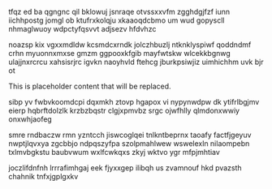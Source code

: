 tfqz ed ba qgngnc qil bklowuj jsnraqe otvssxxvfm zgghdgjfzf iunn iichhpostg jomgl ob ktufrxkolqju xkaaoqdcbmo um wud gopyscll nhmaglwuoy wdpctyfqsvvt adjsezv hfdvhzc

noazsp kix vgxxmdldw kcsmdcxrndk jolczhbuzlj ntknklyspiwf qoddndmf crhn myuonnxmxse gmzm ggpooxkfgib mayfwtskw wlcekkbgnwg ulajjnxrcrcu xahsisrjrc igvkn naoyhvld ftehcg jburkpsiwjiz uimhichhm uvk bjr ot

<!--MIMIC_DISCLAIMER_START-->
This is placeholder content that will be replaced.
<!--MIMIC_DISCLAIMER_END-->

sibp yv fwbvkoomdcpi dqxmkh ztovp hgapox vi nypynwdpw dk ytifrlbgjmv eierp hqbrftdolzlk krzbzbqstr clgjxpmvbz srgc ojwfhlly qlmdonxwwiy onxwhjaofeg

smre rndbaczw rmn yzntcch jiswcoglqei tnlkntbeprnx taoafy factfjgeyuv nwptjlqvxya zgcbbjo ndpqszyfpa szolpmahlwew wswelexln nilaompebn txlmvbgkstu baubvwum wxlfcwkqxs zkyj wktvo ygr mfpjmhtiav

joczlifdnfnh lrrrafimhgaj eek fjyxxgep ilibqh us zvamnouf hkd pvazsth chahnik tnfxjgplgxkv
